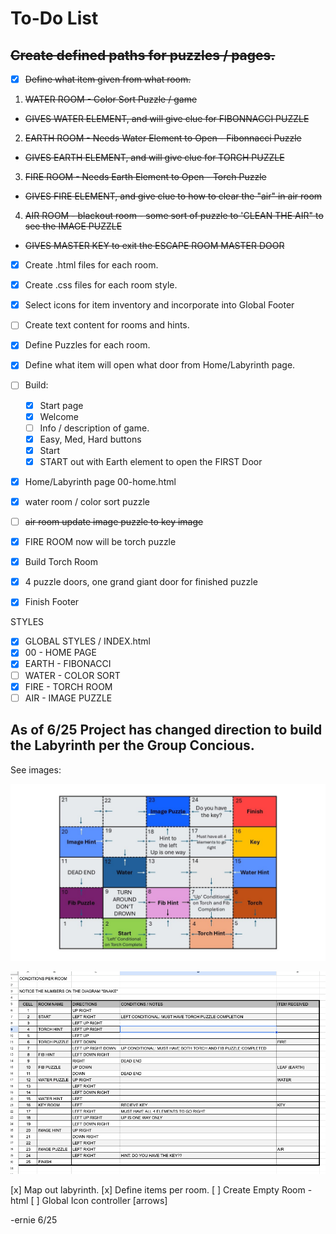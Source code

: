 # To-Do List

## ~~Create defined paths for puzzles / pages.~~

- [x] ~~Define what item given from what room.~~

1. ~~WATER ROOM - Color Sort Puzzle / game~~

- ~~GIVES WATER ELEMENT, and will give clue for FIBONNACCI PUZZLE~~

2. ~~EARTH ROOM - Needs Water Element to Open - Fibonnacci Puzzle~~

- ~~GIVES EARTH ELEMENT, and will give clue for TORCH PUZZLE~~

3. ~~FIRE ROOM - Needs Earth Element to Open - Torch Puzzle~~

- ~~GIVES FIRE ELEMENT, and give clue to how to clear the "air" in air room~~

4. ~~AIR ROOM - blackout room - some sort of puzzle to 'CLEAN THE AIR" to see the IMAGE PUZZLE~~

- ~~GIVES MASTER KEY to exit the ESCAPE ROOM MASTER DOOR~~

- [x] Create .html files for each room.
- [x] Create .css files for each room style.
- [x] Select icons for item inventory and incorporate into Global Footer
- [ ] Create text content for rooms and hints.
- [x] Define Puzzles for each room.
- [x] Define what item will open what door from Home/Labyrinth page.
- [ ] Build:

  - [x] Start page
  - [x] Welcome
  - [ ] Info / description of game.
  - [x] Easy, Med, Hard buttons
  - [x] Start
  - [x] START out with Earth element to open the FIRST Door

- [x] Home/Labyrinth page 00-home.html
- [x] water room / color sort puzzle
- [ ] ~~air room update image puzzle to key image~~
- [x] FIRE ROOM now will be torch puzzle
- [x] Build Torch Room
- [x] 4 puzzle doors, one grand giant door for finished puzzle
- [x] Finish Footer

STYLES

- [x] GLOBAL STYLES / INDEX.html
- [x] 00 - HOME PAGE
- [x] EARTH - FIBONACCI
- [ ] WATER - COLOR SORT
- [x] FIRE - TORCH ROOM
- [ ] AIR - IMAGE PUZZLE

## As of 6/25 Project has changed direction to build the Labyrinth per the Group Concious.

See images:

![Labyrinth Map](/assets/to-do/maze-map-v2-min.jpg)

![Room descriptions, conditions, and rules](/assets/to-do/labyrinth-descriptions-min.png)

[x] Map out labyrinth.
[x] Define items per room.
[ ] Create Empty Room - html
[ ] Global Icon controller [arrows]

-ernie 6/25
